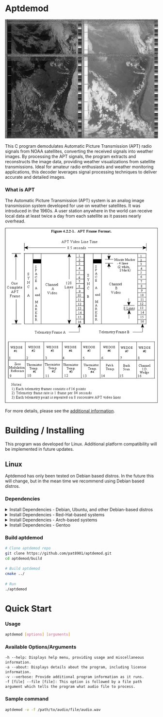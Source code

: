 # Aptdemod

![Img](argentina.png)

This C program demodulates Automatic Picture Transmission (APT) radio signals from NOAA satellites, converting the received signals into weather images. By processing the APT signals, the program extracts and reconstructs the image data, providing weather visualizations from satellite transmissions. Ideal for amateur radio enthusiasts and weather monitoring applications, this decoder leverages signal processing techniques to deliver accurate and detailed images.

### What is APT
The Automatic Picture Transmission (APT) system is an analog image transmission system developed for use on weather satellites. It was introduced in the 1960s. A user station anywhere in the world can receive local data at least twice a day from each satellite as it passes nearly overhead.

![Img](NOAA_APT_Frame_Format.gif)

For more details, please see the [additional information](https://en.wikipedia.org/wiki/Automatic_picture_transmission).

# Building / Installing
This program was developed for Linux. Additional platform compatibility will be implemented in future updates.

## Linux
Aptdemod has only been tested on Debian based distros.
In the future this will change, but in the mean time we recommend using Debian based distros. 

### Dependencies

<details>

<summary>Install Dependencies - Debian, Ubuntu, and other Debian-based distros</summary>

```bash
sudo apt install git cmake build-essential libfftw3-dev libsndfile1-dev
```

</details>
<details>

<summary>Install Dependencies - Red-Hat-based systems</summary>

```bash
# TBA
```

</details>
<details>

<summary>Install Dependencies - Arch-based systems</summary>

```bash
# TBA
```

</details>
<details>

<summary>Install Dependencies - Gentoo</summary>

```bash
# TBA
```

</details>

### Build aptdemod
```bash
# Clone aptdemod repo
git clone https://github.com/pat8901/aptdemod.git
cd aptdemod/build

# Build aptdemod
cmake ../

# Run
./aptdemod
```

# Quick Start

### Usage
```bash
aptdemod [options] [arguments]
```

### Available Options/Arguments
```
-h --help: Displays help menu, providing usage and miscellaneous information.
-a --about: Displays details about the program, including license information.
-v --verbose: Provide additional program information as it runs.
-f [file] --file [file]: This option is followed by a file path argument which tells the program what audio file to process.
```

### Sample command
```bash
aptdemod -v -f /path/to/audio/file/audio.wav
```